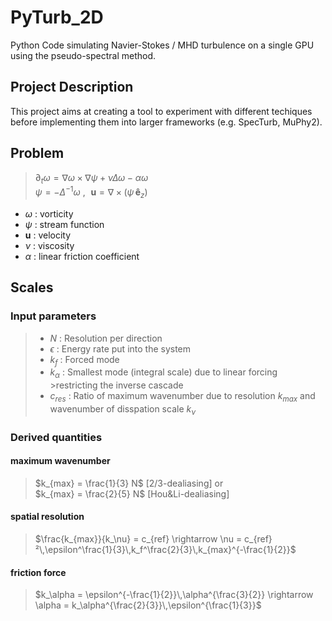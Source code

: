 # PyTurb_2D

Python Code simulating Navier-Stokes / MHD turbulence on a single GPU using the pseudo-spectral method.

## Project Description

This project aims at creating a tool to experiment with different techiques before implementing them into larger frameworks (e.g. SpecTurb, MuPhy2).

## Problem
> $\partial_t \omega = \nabla \omega \times \nabla \psi + \nu \Delta \omega - \alpha \omega$  
> $\psi = - \Delta^{-1} \omega$ ,
$\,\,\mathbf{u} = \nabla \times ( \psi \, \mathbf{\hat{e}}_z )$ 

- $\omega$ : vorticity
- $\psi$ : stream function
- $\mathbf{u}$ : velocity
- $\nu$ : viscosity
- $\alpha$ : linear friction coefficient

## Scales

### Input parameters

>- $N$ : Resolution per direction
>- $\epsilon$ : Energy rate put into the system
>- $k_f$ : Forced mode
>- $k_\alpha$ : Smallest mode (integral scale) due to linear forcing >restricting the inverse cascade
>- $c_{res}$ : Ratio of maximum wavenumber due to resolution $k_{max}$ and wavenumber of disspation scale $k_\nu$

### Derived quantities

#### maximum wavenumber
>$k_{max} = \frac{1}{3} N$ [2/3-dealiasing] or   
>$k_{max} = \frac{2}{5} N$ [Hou&Li-dealiasing]

#### spatial resolution
>$\frac{k_{max}}{k_\nu} = c_{ref} \rightarrow \nu = c_{ref}²\,\epsilon^\frac{1}{3}\,k_f^\frac{2}{3}\,k_{max}^{-\frac{1}{2}}$

#### friction force
>$k_\alpha = \epsilon^{-\frac{1}{2}}\,\alpha^{\frac{3}{2}} \rightarrow \alpha = k_\alpha^{\frac{2}{3}}\,\epsilon^{\frac{1}{3}}$